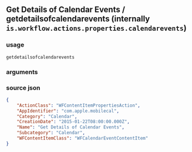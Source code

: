 
## Get Details of Calendar Events / getdetailsofcalendarevents (internally `is.workflow.actions.properties.calendarevents`)




### usage
`getdetailsofcalendarevents `

### arguments


### source json

```json
{
	"ActionClass": "WFContentItemPropertiesAction",
	"AppIdentifier": "com.apple.mobilecal",
	"Category": "Calendar",
	"CreationDate": "2015-01-22T08:00:00.000Z",
	"Name": "Get Details of Calendar Events",
	"Subcategory": "Calendar",
	"WFContentItemClass": "WFCalendarEventContentItem"
}
```
